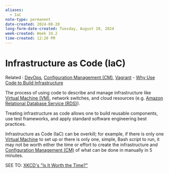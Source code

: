 ```yaml
---
aliases:
  - IaC
note-type: permanent
date-created: 2024-08-20
long-form-date-created: Tuesday, August 20, 2024
week-created: Week 34.2
time-created: 12:20 PM
---
```


# Infrastructure as Code (IaC)

Related : [DevOps](DevOps), [Configuration Management (CM)](<../3-permanent-notes-🧲/Configuration%20Management%20(CM).md>), [Vagrant](../3-permanent-notes-🧲/Vagrant.md) - [Why Use Code to Build Infrastructure](../Book%20Notes%20and%20References%20Library%20📚/DevOps%20for%20the%20Desperate/Why%20Use%20Code%20to%20Build%20Infrastructure.md)

The process of using code to describe and manage infrastructure like [Virtual Machine (VM)](<../3-permanent-notes-🧲/Virtual%20Machine%20(VM).md>),
network switches, and cloud resources (e.g. [Amazon Relational Database Service (RDS)](<Amazon%20Relational%20Database%20Service%20(RDS)>)).

Treating infrastructure as code allows one to build reusable components,
use test frameworks, and apply standard software engineering best practices.

Infrastructure as Code (IaC) can be overkill; for example, if there is only one [Virtual Machine](<../3-permanent-notes-🧲/Virtual%20Machine%20(VM).md>)
to set up or there is only one, simple, Bash script to run, it may not be worth either the time
or effort to create the infrastructure and [Configuration Management (CM)](<../3-permanent-notes-🧲/Configuration%20Management%20(CM).md>) of what can be
done in manually in 5 minutes.

SEE TO: [XKCD's "Is It Worth the Time?"](https://xkcd.com/1205/)
